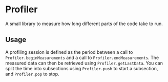# Profiler

A small library to measure how long different parts of the
code take to run.

## Usage

A profiling session is defined as the period between a call to
`Profiler.beginMeasurements` and a call to `Profiler.endMeasurements`.
The measured data can then be retrieved using `Profiler.getLastData`.
You can split the time into subsections using `Profiler.push` to start
a subsection, and `Profiler.pop` to stop.
